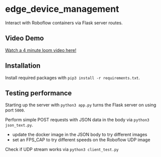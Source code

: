 # edge_device_management

Interact with Roboflow containers via Flask server routes.

## Video Demo
[Watch a 4 minute loom video here!](https://www.loom.com/share/d50f9dfa6ad9404ab9a02b174e03c61f)


## Installation

Install required packages with `pip3 install -r requirements.txt`.

## Testing performance

Starting up the server with `python3 app.py` turns the Flask server on using port `5000`.

Perform simple POST requests with JSON data in the body via `python3 json_text.py`.
- update the docker image in the JSON body to try different images
- set an FPS_CAP to try different speeds on the Roboflow UDP image

Check if UDP stream works via `python3 client_test.py`
